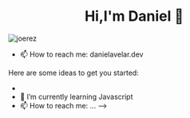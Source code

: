 <h1 align="center">Hi,I'm Daniel 👋</h1>

<p align="left"> <img src="https://komarev.com/ghpvc/?username=joerez" alt="joerez" /> </p>


- 📫  How to reach me: danielavelar.dev

<p src="https://upload.wikimedia.org/wikipedia/commons/6/6a/JavaScript-logo.pngcenter" src="https://github-readme-stats.vercel.app/api?username=joerez&show_icons=true" alt="joerez" /></p>




Here are some ideas to get you started:

- 
- 🌱 I’m currently learning Javascript
- 📫 How to reach me: ...
-->
